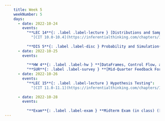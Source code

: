 ```yaml
---
    title: Week 5
    weekNumber: 5
    days:
      - date: 2022-10-24
        events:
          "**LEC 14**{: .label .label-lecture } [Distributions and Sampling](http://datahub.ucsd.edu/user-redirect/git-sync?repo=https://github.com/dsc-courses/dsc10-2022-fa&subPath=lectures/lec14/lec14.ipynb) [✏️](resources/lectures/lec14/lec14.html)":
            "[CIT 10.0-10.4](https://inferentialthinking.com/chapters/10/Sampling_and_Empirical_Distributions.html)"
                
          "**DIS 5**{: .label .label-disc } Probability and Simulation(https://practice.dsc10.com/disc05/index.html)":
      - date: 2022-10-25
        events:
          
          "**HW 4**{: .label .label-hw } **[DataFrames, Control Flow, and Probability](http://datahub.ucsd.edu/user-redirect/git-sync?repo=https://github.com/dsc-courses/dsc10-2022-fa&subPath=homeworks/hw04/hw04.ipynb)**":
          "**SUR**{: .label .label-survey } **[Mid-Quarter Feedback Form](https://docs.google.com/forms/d/e/1FAIpQLSd7soG9rXzWqaoieBm3-VtQxmMU9DRB3_7ihXP6tZlU58I0xQ/viewform)**":
      - date: 2022-10-26
        events:
          "**LEC 15**{: .label .label-lecture } Hypothesis Testing":
            "[CIT 11.0-11.1](https://inferentialthinking.com/chapters/11/Testing_Hypotheses.html)"
                
      - date: 2022-10-28
        events:
          
          "**Exam**{: .label .label-exam } **Midterm Exam (in class) ([logistics post](https://edstem.org/us/courses/29053/discussion/2013209))**":
---
```

